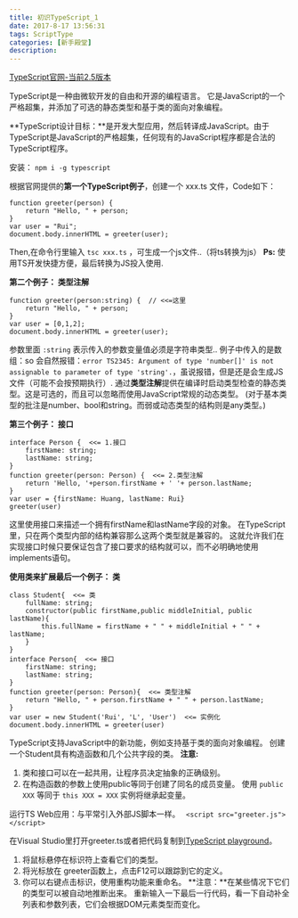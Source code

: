 ```yaml
---
title: 初识TypeScript_1
date: 2017-8-17 13:56:31
tags: ScriptType
categories: [新手殿堂]
description:
---
```


[TypeScript官网-当前2.5版本](http://www.typescriptlang.org/)

TypeScript是一种由微软开发的自由和开源的编程语言。
它是JavaScript的一个严格超集，并添加了可选的静态类型和基于类的面向对象编程。

**TypeScript设计目标：**是开发大型应用，然后转译成JavaScript。由于TypeScript是JavaScript的严格超集，任何现有的JavaScript程序都是合法的TypeScript程序。

安装： `npm i -g typescript`

根据官网提供的**第一个TypeScript例子**，创建一个 xxx.ts 文件，Code如下：
```
function greeter(person) {
    return "Hello, " + person;
}
var user = "Rui";
document.body.innerHTML = greeter(user);
```
Then,在命令行里输入 `tsc xxx.ts` ，可生成一个js文件..（将ts转换为js）
**Ps:** 使用TS开发快捷方便，最后转换为JS投入使用.

**第二个例子： 类型注解**
```
function greeter(person:string) {  // <<=这里
    return "Hello, " + person;
}
var user = [0,1,2];
document.body.innerHTML = greeter(user);
```
参数里面 `:string` 表示传入的参数变量值必须是字符串类型.. 
例子中传入的是数组：so 会自然报错：`error TS2345: Argument of type 'number[]' is not assignable to parameter of type 'string'.`，虽说报错，但是还是会生成JS文件（可能不会按预期执行）.
通过**类型注解**提供在编译时启动类型检查的静态类型。这是可选的，而且可以忽略而使用JavaScript常规的动态类型。 (对于基本类型的批注是number、bool和string。而弱或动态类型的结构则是any类型。)

**第三个例子： 接口**
```
interface Person {  <<= 1.接口
    firstName: string;
    lastName: string;
}
function greeter(person: Person) {  <<= 2.类型注解
    return 'Hello, '+person.firstName + ' '+ person.lastName; 
}
var user = {firstName: Huang, lastName: Rui}
greeter(user)
```
这里使用接口来描述一个拥有firstName和lastName字段的对象。 
在TypeScript里，只在两个类型内部的结构兼容那么这两个类型就是兼容的。 
这就允许我们在实现接口时候只要保证包含了接口要求的结构就可以，而不必明确地使用 implements语句。

**使用类来扩展最后一个例子： 类**
```
class Student{  <<= 类
    fullName: string;
    constructor(public firstName,public middleInitial, public lastName){
        this.fullName = firstName + " " + middleInitial + " " + lastName;
    }
}
interface Person{  <<= 接口
    firstName: string;
    lastName: string;
}
function greeter(person: Person){  <<= 类型注解
    return "Hello, " + person.firstName + " " + person.lastName;
}
var user = new Student('Rui', 'L', 'User')  <<= 实例化
document.body.innerHTML = greeter(user)  
```
TypeScript支持JavaScript中的新功能，例如支持基于类的面向对象编程。
创建一个Student具有构造函数和几个公共字段的类。
**注意:**
1. 类和接口可以在一起共用，让程序员决定抽象的正确级别。
2. 在构造函数的参数上使用public等同于创建了同名的成员变量。
使用 `public XXX` 等同于 `this XXX = XXX` 实例将继承起变量。

运行TS Web应用：与平常引入外部JS脚本一样。
` <script src="greeter.js"></script>`

在Visual Studio里打开greeter.ts或者把代码复制到[TypeScript playground](https://www.typescriptlang.org/play/index.html)。 
1. 将鼠标悬停在标识符上查看它们的类型。 
2. 将光标放在 greeter函数上，点击F12可以跟踪到它的定义。
3. 你可以右键点击标识，使用重构功能来重命名。
**注意：**在某些情况下它们的类型可以被自动地推断出来。 重新输入一下最后一行代码，看一下自动补全列表和参数列表，它们会根据DOM元素类型而变化。

